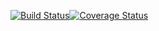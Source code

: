 [![Build Status](https://travis-ci.com/git-tturami/bike-android.svg?branch=master)](https://travis-ci.com/git-tturami/bike-android)[![Coverage Status](https://coveralls.io/repos/github/git-tturami/bike-android/badge.svg?branch=master)](https://coveralls.io/github/git-tturami/bike-android?branch=master)